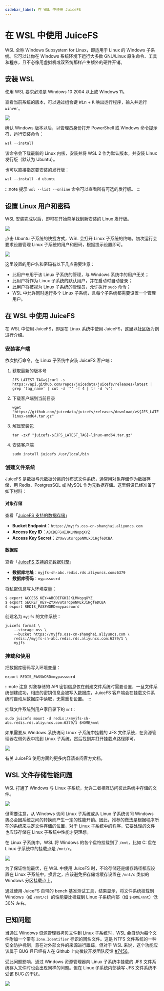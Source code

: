 ```yaml
---
sidebar_label: 在 WSL 中使用 JuiceFS
---
```


# 在 WSL 中使用 JuiceFS

WSL 全称 Windows Subsystem for Linux，即适用于 Linux 的 Windows 子系统。它可以让你在 Windows 系统环境下运行大多数 GNU/Linux 原生命令、工具和程序，且不必像用虚拟机或双系统那样产生额外的硬件开销。

## 安装 WSL

使用 WSL 要求必须是 Windows 10 2004 以上或 Windows 11。

查看当前系统的版本，可以通过组合键 <kbd>Win</kbd> + <kbd>R</kbd> 唤出运行程序，输入并运行 `winver`。

![](../images/wsl/winver.png)

确认 Windows 版本以后，以管理员身份打开 PowerShell 或 Windows 命令提示符，运行安装命令：

```powershell
wsl --install
```

该命令会下载最新的 Linux 内核，安装并将 WSL 2 作为默认版本，并安装 Linux 发行版（默认为 Ubuntu）。

也可以直接指定要安装的发行版：

```powershell
wsl --install -d ubuntu
```

:::note 提示
`wsl --list --online`  命令可以查看所有可选的发行版。
:::

## 设置 Linux 用户和密码

WSL 安装完成以后，即可在开始菜单找到新安装的 Linux 发行版。

![](../images/wsl/startmenu.png)

点击 Ubuntu 子系统的快捷方式，WSL 会打开 Linux 子系统的终端。初次运行会要求设置管理 Linux 子系统的用户和密码，根据提示设置即可。

![](../images/wsl/init.png)

这里设置的用户名和密码有以下几点需要注意：

- 此用户专用于该 Linux 子系统的管理，与 Windows 系统中的用户无关；
- 此用户将作为 Linux 子系统的默认用户，并在启动时自动登录；
- 此用户将被视为 Linux 子系统的管理员，允许执行 `sudo` 命令；
- WSL 中允许同时运行多个 Linux 子系统，且每个子系统都需要设置一个管理用户。

## 在 WSL 中使用 JuiceFS

在 WSL 中使用 JuiceFS，即是在 Linux 系统中使用 JuiceFS，这里以社区版为例进行介绍。

### 安装客户端

依次执行命令，在 Linux 子系统中安装 JuiceFS 客户端：

1. 获取最新的版本号

   ```shell
   JFS_LATEST_TAG=$(curl -s https://api.github.com/repos/juicedata/juicefs/releases/latest | grep 'tag_name' | cut -d '"' -f 4 | tr -d 'v')
   ```

2. 下载客户端到当前目录

   ```shell
   wget "https://github.com/juicedata/juicefs/releases/download/v${JFS_LATEST_TAG}/juicefs-${JFS_LATEST_TAG}-linux-amd64.tar.gz"
   ```

3. 解压安装包

   ```shell
   tar -zxf "juicefs-${JFS_LATEST_TAG}-linux-amd64.tar.gz"
   ```

4. 安装客户端

   ```shell
   sudo install juicefs /usr/local/bin
   ```

### 创建文件系统

JuiceFS 是数据与元数据分离的分布式文件系统，通常用对象存储作为数据存储，用 Redis、PostgresSQL 或 MySQL 作为元数据存储。这里假设已经准备了如下材料：

#### 对象存储

查看「[JuiceFS 支持的数据存储](../reference/how_juicefs_store_files.md)」

- **Bucket Endpoint**：`https://myjfs.oss-cn-shanghai.aliyuncs.com`
- **Access Key ID**：`ABCDEFGHIJKLMNopqXYZ`
- **Access Key Secret**：`ZYXwvutsrqpoNMLkJiHgfeDCBA`

#### 数据库

查看「[JuiceFS 支持的元数据引擎](../reference/how_to_setup_metadata_engine.md)」

- **数据库地址**：`myjfs-sh-abc.redis.rds.aliyuncs.com:6379`
- **数据库密码**：`mypassword`

将私密信息写入环境变量：

```shell
$ export ACCESS_KEY=ABCDEFGHIJKLMNopqXYZ
$ export SECRET_KEY=ZYXwvutsrqpoNMLkJiHgfeDCBA
$ export REDIS_PASSWORD=mypassword
```

创建名为 `myjfs` 的文件系统：

```shell
juicefs format \
    --storage oss \
    --bucket https://myjfs.oss-cn-shanghai.aliyuncs.com \
    redis://myjfs-sh-abc.redis.rds.aliyuncs.com:6379/1 \
    myjfs
```

### 挂载和使用

把数据库密码写入环境变量：

```shell
export REDIS_PASSWORD=mypassword
```

:::note 注意
对象存储的 API 密钥信息仅在创建文件系统时需要设置，一旦文件系统创建成功，相应的密钥信息会被写入数据库，JuiceFS 客户端会在挂载文件系统时自动从数据库中读取，无需重复设置。
:::

挂载文件系统到用户家目录下的 `mnt`：

```shell
sudo juicefs mount -d redis://myjfs-sh-abc.redis.rds.aliyuncs.com:6379/1 $HOME/mnt
```

如果需要从 Windows 系统访问 Linux 子系统中挂载的 JFS 文件系统，在资源管理器左侧列表中找到 Linux 子系统，然后找到并打开挂载点路径即可。

![](../images/wsl/access-jfs-from-win.png)

有关 JuiceFS 使用方面的更多内容请查阅官方文档。

## WSL 文件存储性能问题

WSL 打通了 Windows 与 Linux 子系统，允许二者相互访问彼此系统中存储的文件。

![](../images/wsl/windows-to-linux.png)

但需要注意，从 Windows 访问 Linux 子系统或从 Linux 子系统访问 Windows 势必会因系统之间的转换而产生一定的性能开销。因此，推荐的做法是根据程序所在的系统来决定文件存储的位置，对于 Linux 子系统中的程序，它要处理的文件也应该存储在 Linux 子系统中性能才更理想。

在 Linux 子系统中，WSL 将 Windows 的各个盘符挂载到了 `/mnt`，比如 C: 盘在 Linux 子系统中的挂载点是 `/mnt/c`。

![](../images/wsl/mount-point.png)

为了保证性能最优，在 WSL 中使用 JuiceFS 时，不论存储还是缓存路径都应设置在 Linux 子系统中。换言之，应该避免把存储或缓存设置在 `/mnt/c` 类似的 Windows 分区挂载点上。

通过使用 JuiceFS 自带的 bench 基准测试工具，结果显示，将文件系统挂载到 Windows（如 `/mnt/c`）的性能要比挂载到 Linux 子系统内部（如 `$HOME/mnt`）低 30% 左右。

## 已知问题

当通过 Windows 资源管理器拷贝文件到 Linux 子系统时，WSL 会自动为每个文件附加一个带有 `Zone.Identifier` 标识的同名文件。这是 NTFS 文件系统的一种安全防护机制，意在对外部文件的来源进行跟踪，但对于 WSL 来说，这个功能应该属于 BUG 且已经有人在 Github 上向微软开发团队反馈 [#7456](https://github.com/microsoft/WSL/issues/7456)。

受此问题影响，通过 Windows 资源管理器向 Linux 子系统中挂载的 JFS 文件系统存入文件时也会出现同样的问题。但在 Linux 子系统内部读写 JFS 文件系统不受该 BUG 的干扰。

![](../images/wsl/zone-identifier.png)